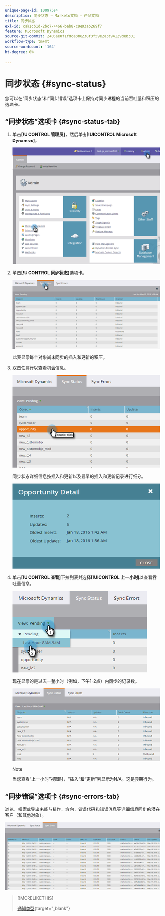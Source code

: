 ```yaml
---
unique-page-id: 10097584
description: 同步状态 — Marketo文档 — 产品文档
title: 同步状态
exl-id: cab1cb1d-2bc7-4466-bab8-c9e03ab269f7
feature: Microsoft Dynamics
source-git-commit: 2403ae0f1fdca3b8238f3f59e2a3b94129deb301
workflow-type: tm+mt
source-wordcount: '164'
ht-degree: 0%

---
```


# 同步状态 {#sync-status}

您可以在“同步状态”和“同步错误”选项卡上保持对同步进程的当前吞吐量和积压的选项卡。

## “同步状态”选项卡 {#sync-status-tab}

1. 单击&#x200B;**[!UICONTROL 管理员]**，然后单击&#x200B;**[!UICONTROL Microsoft Dynamics]**。

   ![](assets/image2016-1-20-11-3a34-3a14.png)

1. 单击&#x200B;**[!UICONTROL 同步状态]**&#x200B;选项卡。

   ![](assets/image2016-5-19-10-3a1-3a11.png)

   此表显示每个对象尚未同步的插入和更新的积压。

1. 双击任意行以查看机会信息。

   ![](assets/image2016-5-19-10-3a3-3a21.png)

   同步状态详细信息按插入和更新以及最早的插入和更新记录进行细分。

   ![](assets/image2016-1-22-10-3a51-3a10.png)

1. 单击&#x200B;**[!UICONTROL 查看]**&#x200B;下拉列表并选择&#x200B;**[!UICONTROL 上一小时]**&#x200B;以查看吞吐量信息。

   ![](assets/image2016-5-19-10-3a20-3a7.png)

   现在显示的是过去一整小时（例如，下午1-2点）内同步的记录数。

   ![](assets/image2016-5-19-10-3a22-3a15.png)

   >[!NOTE]
   >
   >当您查看“上一小时”视图时，“插入”和“更新”列显示为N/A。这是预期行为。

## “同步错误”选项卡 {#sync-errors-tab}

浏览、搜索或导出未能与操作、方向、错误代码和错误消息等详细信息同步的潜在客户（和其他对象）。

![](assets/image2016-5-19-10-3a26-3a35.png)

>[!MORELIKETHIS]
>
>[通知类型](/help/marketo/product-docs/core-marketo-concepts/miscellaneous/understanding-notifications/notification-types.md){target="_blank"}
